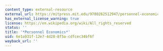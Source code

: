 ```yaml
---
content_type: external-resource
external_url: https://mitpress.mit.edu/9780262512947/personnel-economics/
has_external_license_warning: true
license: https://en.wikipedia.org/wiki/All_rights_reserved
status: ''
title: '*Personnel Economics*'
uid: 6e1a931f-12e7-4d28-8f5a-cdfcec34bf6f
wayback_url: ''
---
```

